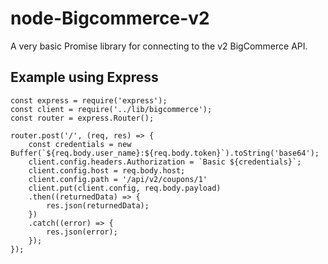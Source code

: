# node-Bigcommerce-v2

A very basic Promise library for connecting to the v2 BigCommerce API.
## Example using Express

```
const express = require('express');
const client = require('../lib/bigcommerce');
const router = express.Router();

router.post('/', (req, res) => {
	const credentials = new Buffer(`${req.body.user_name}:${req.body.token}`).toString('base64');
	client.config.headers.Authorization = `Basic ${credentials}`;
	client.config.host = req.body.host;
	client.config.path = '/api/v2/coupons/1'
	client.put(client.config, req.body.payload)
	.then((returnedData) => {
		res.json(returnedData);
	})
	.catch((error) => {
		res.json(error);
	});
});
```

